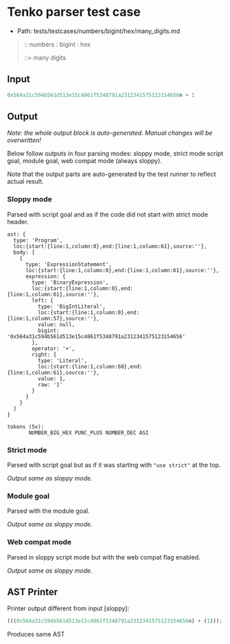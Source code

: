 # Tenko parser test case

- Path: tests/testcases/numbers/bigint/hex/many_digits.md

> :: numbers : bigint : hex
>
> ::> many digits
>
> 

## Input

`````js
0x564a31c594b561d513e15c4861f5348791a2312341575123154656n + 1
`````

## Output

_Note: the whole output block is auto-generated. Manual changes will be overwritten!_

Below follow outputs in four parsing modes: sloppy mode, strict mode script goal, module goal, web compat mode (always sloppy).

Note that the output parts are auto-generated by the test runner to reflect actual result.

### Sloppy mode

Parsed with script goal and as if the code did not start with strict mode header.

`````
ast: {
  type: 'Program',
  loc:{start:{line:1,column:0},end:{line:1,column:61},source:''},
  body: [
    {
      type: 'ExpressionStatement',
      loc:{start:{line:1,column:0},end:{line:1,column:61},source:''},
      expression: {
        type: 'BinaryExpression',
        loc:{start:{line:1,column:0},end:{line:1,column:61},source:''},
        left: {
          type: 'BigIntLiteral',
          loc:{start:{line:1,column:0},end:{line:1,column:57},source:''},
          value: null,
          bigint: '0x564a31c594b561d513e15c4861f5348791a2312341575123154656'
        },
        operator: '+',
        right: {
          type: 'Literal',
          loc:{start:{line:1,column:60},end:{line:1,column:61},source:''},
          value: 1,
          raw: '1'
        }
      }
    }
  ]
}

tokens (5x):
       NUMBER_BIG_HEX PUNC_PLUS NUMBER_DEC ASI
`````

### Strict mode

Parsed with script goal but as if it was starting with `"use strict"` at the top.

_Output same as sloppy mode._

### Module goal

Parsed with the module goal.

_Output same as sloppy mode._

### Web compat mode

Parsed in sloppy script mode but with the web compat flag enabled.

_Output same as sloppy mode._

## AST Printer

Printer output different from input [sloppy]:

````js
(((0x564a31c594b561d513e15c4861f5348791a2312341575123154656n) + (1)));
````

Produces same AST
